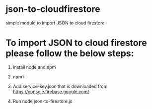 # json-to-cloudfirestore
simple module to import JSON to cloud firestore

# To import JSON to cloud firestore please follow the below steps:

1. install node and npm

2. npm i 

3. Add service-key.json that is downloaded from https://console.firebase.google.com/

4. Run node json-to-firestore.js
